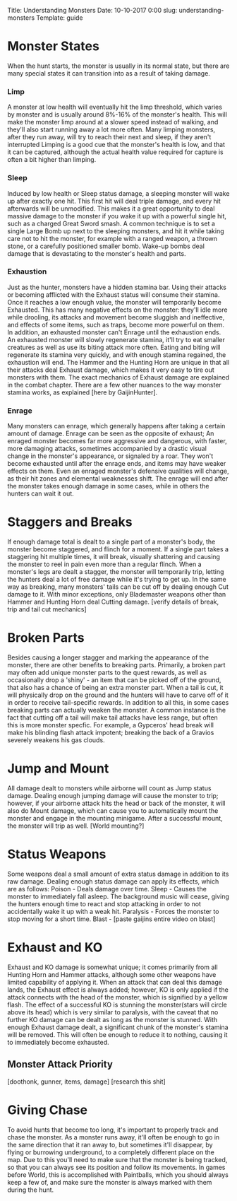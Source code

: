 Title: Understanding Monsters
Date: 10-10-2017 0:00
slug: understanding-monsters
Template: guide

# Monster States
When the hunt starts, the monster is usually in its normal state, but there are many special states it can transition into as a result of taking damage.
### Limp
A monster at low health will eventually hit the limp threshold, which varies by monster and is usually around 8%-16% of the monster's health. This will make the monster limp around at a slower speed instead of walking, and they'll also start running away a lot more often. Many limping monsters, after they run away, will try to reach their next and sleep, if they aren't interrupted
Limping is a good cue that the monster's health is low, and that it can be captured, although the actual health value required for capture is often a bit higher than limping.
### Sleep
Induced by low health or Sleep status damage, a sleeping monster will wake up after exactly one hit. This first hit will deal triple damage, and every hit afterwards will be unmodified. This makes it a great opportunity to deal massive damage to the monster if you wake it up with a powerful single hit, such as a charged Great Sword smash.
A common technique is to set a single Large Bomb up next to the sleeping monsters, and hit it while taking care not to hit the monster, for example with a ranged weapon, a thrown stone, or a carefully positioned smaller bomb. Wake-up bombs deal damage that is devastating to the monster's health and parts.
### Exhaustion
Just as the hunter, monsters have a hidden stamina bar. Using their attacks or becoming afflicted with the Exhaust status will consume their stamina. Once it reaches a low enough value, the monster will temporarily become Exhausted. This has many negative effects on the monster: they'll idle more while drooling, its attacks and movement become sluggish and ineffective, and effects of some items, such as traps, become more powerful on them. In addition, an exhausted monster can't Enrage until the exhaustion ends.  
An exhausted monster will slowly regenerate stamina, it'll try to eat smaller creatures as well as use its biting attack more often. Eating and biting will regenerate its stamina very quickly, and with enough stamina regained, the exhaustion will end.
The Hammer and the Hunting Horn are unique in that all their attacks deal Exhaust damage, which makes it very easy to tire out monsters with them. The exact mechanics of Exhaust damage are explained in the combat chapter.
There are a few other nuances to the way monster stamina works, as explained [here by GaijinHunter].
### Enrage
Many monsters can enrage, which generally happens after taking a certain amount of damage. Enrage can be seen as the opposite of exhaust; An enraged monster becomes far more aggressive and dangerous, with faster, more damaging attacks, sometimes accompanied by a drastic visual change in the monster's appearance, or signaled by a roar. They won't become exhausted until after the enrage ends, and items may have weaker effects on them. Even an enraged monster's defensive qualities will change, as their hit zones and elemental weaknesses shift. The enrage will end after the monster takes enough damage in some cases, while in others the hunters can wait it out.

# Staggers and Breaks
If enough damage total is dealt to a single part of a monster's body, the monster become staggered, and flinch for a moment. If a single part takes a staggering hit multiple times, it will break, visually shattering and causing the monster to reel in pain even more than a regular flinch. When a monster's legs are dealt a stagger, the monster will temporarily trip, letting the hunters deal a lot of free damage while it's trying to get up.
In the same way as breaking, many monsters' tails can be cut off by dealing enough Cut damage to it. With minor exceptions, only Blademaster weapons other than Hammer and Hunting Horn deal Cutting damage.
[verify details of break, trip and tail cut mechanics]

# Broken Parts
Besides causing a longer stagger and marking the appearance of the monster, there are other benefits to breaking parts. Primarily, a broken part may often add unique monster parts to the quest rewards, as well as occasionally drop a 'shiny' - an item that can be picked off of the ground, that also has a chance of being an extra monster part. When a tail is cut, it will physically drop on the ground and the hunters will have to carve off of it in order to receive tail-specific rewards.
In addition to all this, in some cases breaking parts can actually weaken the monster. A common instance is the fact that cutting off a tail will make tail attacks have less range, but often this is more monster specfic. For example, a Gypceros' head break will make his blinding flash attack impotent; breaking the back of a Gravios severely weakens his gas clouds.

# Jump and Mount
All damage dealt to monsters while airborne will count as Jump status damage. 
Dealing enough jumping damage will cause the monster to trip; however, if your airborne attack hits the head or back of the monster, it will also do Mount damage, which can cause you to automatically mount the monster and engage in the mounting minigame. After a successful mount, the monster will trip as well.
[World mounting?]

# Status Weapons
Some weapons deal a small amount of extra status damage in addition to its raw damage. Dealing enough status damage can apply its effects, which are as follows:
Poison - Deals damage over time.
Sleep - Causes the monster to immediately fall asleep. The background music will cease, giving the hunters enough time to react and stop attacking in order to not accidentally wake it up with a weak hit.
Paralysis - Forces the monster to stop moving for a short time. 
Blast - [paste gaijins entire video on blast]

# Exhaust and KO
Exhaust and KO damage is somewhat unique; it comes primarily from all Hunting Horn and Hammer attacks, although some other weapons have limited capability of applying it. When an attack that can deal this damage lands, the Exhaust effect is always added; however, KO is only applied if the attack connects with the head of the monster, which is signified by a yellow flash.
The effect of a successful KO is stunning the monster(stars will circle above its head) which is very similar to paralysis, with the caveat that no further KO damage can be dealt as long as the monster is stunned.
With enough Exhaust damage dealt, a significant chunk of the monster's stamina will be removed. This will often be enough to reduce it to nothing, causing it to immediately become exhausted.


## Monster Attack Priority
[doothonk, gunner, items, damage]
[research this shit]

# Giving Chase
To avoid hunts that become too long, it's important to properly track and chase the monster. As a monster runs away, it'll often be enough to go in the same direction that it ran away to, but sometimes it'll disappear, by flying or burrowing underground, to a completely different place on the map. Due to this you'll need to make sure that the monster is being tracked, so that you can always see its position and follow its movements. In games before World, this is accomplished with Paintballs, which you should always keep a few of, and make sure the monster is always marked with them during the hunt.
